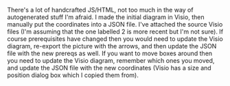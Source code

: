There's a lot of handcrafted JS/HTML, not too much in the way of autogenerated stuff I'm afraid.  I made the initial diagram in Visio, then manually put the coordinates into a JSON file.  I've attached the source Visio files (I'm assuming that the one labelled 2 is more recent but I'm not sure).  If course prerequisites have changed then you would need to update the Visio diagram, re-export the picture with the arrows, and then update the JSON file with the new prereqs as well.  If you want to move boxes around then you need to update the Visio diagram, remember which ones you moved, and update the JSON file with the new coordinates (Visio has a size and position dialog box which I copied them from).

